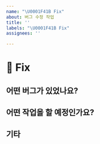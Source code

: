 ```yaml
---
name: "\U0001F41B Fix"
about: 버그 수정 작업
title: ''
labels: "\U0001F41B Fix"
assignees: ''

---
```


# 🐛 Fix

## 어떤 버그가 있었나요?

## 어떤 작업을 할 예정인가요?

## 기타

